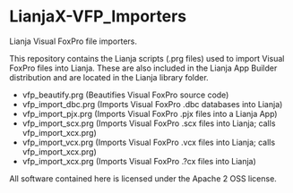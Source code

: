 LianjaX-VFP_Importers
=====================

Lianja Visual FoxPro file importers.

This repository contains the Lianja scripts (.prg files) used to import Visual FoxPro files into Lianja.  These are also included in the Lianja App Builder distribution and are located in the Lianja library folder.

- vfp_beautify.prg (Beautifies Visual FoxPro source code)
- vfp_import_dbc.prg (Imports Visual FoxPro .dbc databases into Lianja)
- vfp_import_pjx.prg (Imports Visual FoxPro .pjx files into a Lianja App)
- vfp_import_scx.prg (Imports Visual FoxPro .scx files into Lianja; calls vfp_import_xcx.prg)
- vfp_import_vcx.prg (Imports Visual FoxPro .vcx files into Lianja; calls vfp_import_xcx.prg)
- vfp_import_xcx.prg (Imports Visual FoxPro .?cx files into Lianja)

All software contained here is licensed under the Apache 2 OSS license.

